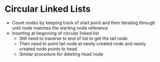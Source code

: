 # Circular Linked Lists

* Count nodes by keeping track of start point and then iterating through until node matches the starting node reference
* Inserting at beginning of circular linked list
  * Still need to traverse to end of list to get the tail node
  * Then need to point tail node at newly created node and newly created node points to head
  * Similar procedure for deleting head node
